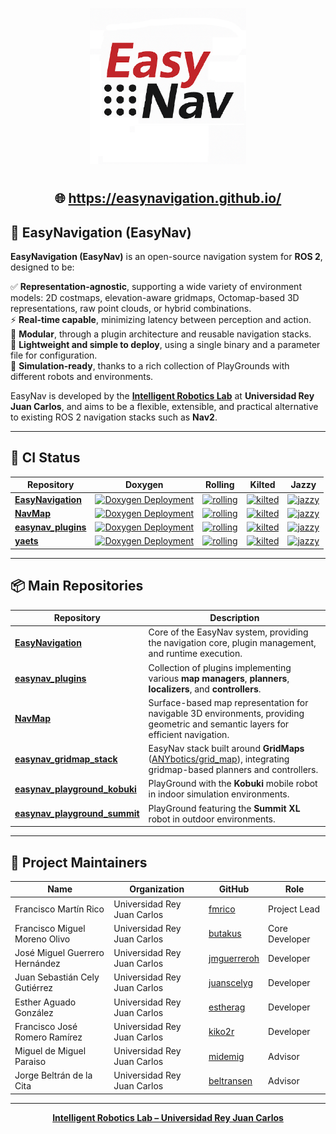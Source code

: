 <p align="center"> <a href="https://easynavigation.github.io/" target="blank"><img src="https://github.com/EasyNavigation/.github/blob/main/easynav_logo.png" width="250" alt="" /></a> </p>
<h1 align="center"></h1>
<p align="center"> 

<h2 align="center">
  🌐 <a href="https://easynavigation.github.io/" target="_blank">https://easynavigation.github.io/</a>
</h2>

  ## 🧭 EasyNavigation (EasyNav)

**EasyNavigation (EasyNav)** is an open-source navigation system for **ROS 2**, designed to be:

✅ **Representation-agnostic**, supporting a wide variety of environment models: 2D costmaps, elevation-aware gridmaps, Octomap-based 3D representations, raw point clouds, or hybrid combinations.  
⚡ **Real-time capable**, minimizing latency between perception and action.  
🧩 **Modular**, through a plugin architecture and reusable navigation stacks.  
🚀 **Lightweight and simple to deploy**, using a single binary and a parameter file for configuration.  
🧪 **Simulation-ready**, thanks to a rich collection of PlayGrounds with different robots and environments.

EasyNav is developed by the **[Intelligent Robotics Lab](https://intelligentroboticslab.gsyc.urjc.es/)** at **Universidad Rey Juan Carlos**, and aims to be a flexible, extensible, and practical alternative to existing ROS 2 navigation stacks such as **Nav2**.

---

## 🧩 CI Status
| Repository | Doxygen | Rolling | Kilted | Jazzy |
|-------------|----------|----------|----------|----------|
| [**EasyNavigation**](https://github.com/EasyNavigation/EasyNavigation) | [![Doxygen Deployment](https://github.com/EasyNavigation/EasyNavigation/actions/workflows/doxygen-doc.yml/badge.svg)](https://github.com/EasyNavigation/EasyNavigation/actions/workflows/doxygen-doc.yml) | [![rolling](https://github.com/EasyNavigation/EasyNavigation/actions/workflows/rolling.yaml/badge.svg)](https://github.com/EasyNavigation/EasyNavigation/actions/workflows/rolling.yaml) | [![kilted](https://github.com/EasyNavigation/EasyNavigation/actions/workflows/kilted.yaml/badge.svg)](https://github.com/EasyNavigation/EasyNavigation/actions/workflows/kilted.yaml) | [![jazzy](https://github.com/EasyNavigation/EasyNavigation/actions/workflows/jazzy.yaml/badge.svg)](https://github.com/EasyNavigation/EasyNavigation/actions/workflows/jazzy.yaml) |
| [**NavMap**](https://github.com/EasyNavigation/NavMap) | [![Doxygen Deployment](https://github.com/EasyNavigation/NavMap/actions/workflows/doxygen-doc.yml/badge.svg)](https://github.com/EasyNavigation/NavMap/actions/workflows/doxygen-doc.yml) | [![rolling](https://github.com/EasyNavigation/NavMap/actions/workflows/rolling.yaml/badge.svg)](https://github.com/EasyNavigation/NavMap/actions/workflows/rolling.yaml) | [![kilted](https://github.com/EasyNavigation/NavMap/actions/workflows/kilted.yaml/badge.svg)](https://github.com/EasyNavigation/NavMap/actions/workflows/kilted.yaml) | [![jazzy](https://github.com/EasyNavigation/NavMap/actions/workflows/jazzy.yaml/badge.svg)](https://github.com/EasyNavigation/NavMap/actions/workflows/jazzy.yaml) |
| [**easynav_plugins**](https://github.com/EasyNavigation/easynav_plugins) | [![Doxygen Deployment](https://github.com/EasyNavigation/easynav_plugins/actions/workflows/doxygen-doc.yml/badge.svg)](https://github.com/EasyNavigation/easynav_plugins/actions/workflows/doxygen-doc.yml) | [![rolling](https://github.com/EasyNavigation/easynav_plugins/actions/workflows/rolling.yaml/badge.svg)](https://github.com/EasyNavigation/easynav_plugins/actions/workflows/rolling.yaml) | [![kilted](https://github.com/EasyNavigation/easynav_plugins/actions/workflows/kilted.yaml/badge.svg)](https://github.com/EasyNavigation/easynav_plugins/actions/workflows/kilted.yaml) | [![jazzy](https://github.com/EasyNavigation/easynav_plugins/actions/workflows/jazzy.yaml/badge.svg)](https://github.com/EasyNavigation/easynav_plugins/actions/workflows/jazzy.yaml) |
| [**yaets**](https://github.com/fmrico/yaets.git) | [![Doxygen Deployment](https://github.com/fmrico/yaets/actions/workflows/doxygen-doc.yml/badge.svg)](https://github.com/fmrico/yaets/actions/workflows/doxygen-doc.yml) | [![rolling](https://github.com/fmrico/yaets/actions/workflows/rolling.yaml/badge.svg)](https://github.com/fmrico/yaets/actions/workflows/rolling.yaml) | [![kilted](https://github.com/fmrico/yaets/actions/workflows/kilted.yaml/badge.svg)](https://github.com/fmrico/yaets/actions/workflows/kilted.yaml) | [![jazzy](https://github.com/fmrico/yaets/actions/workflows/jazzy-devel.yaml/badge.svg)](https://github.com/fmrico/yaets/actions/workflows/jazzy-devel.yaml) |

---

## 📦 Main Repositories

| Repository | Description |
|-------------|-------------|
| [**EasyNavigation**](https://github.com/EasyNavigation/EasyNavigation) | Core of the EasyNav system, providing the navigation core, plugin management, and runtime execution. |
| [**easynav_plugins**](https://github.com/EasyNavigation/easynav_plugins) | Collection of plugins implementing various **map managers**, **planners**, **localizers**, and **controllers**. |
| [**NavMap**](https://github.com/EasyNavigation/NavMap) | Surface-based map representation for navigable 3D environments, providing geometric and semantic layers for efficient navigation. |
| [**easynav_gridmap_stack**](https://github.com/EasyNavigation/easynav_gridmap_stack) | EasyNav stack built around **GridMaps** ([ANYbotics/grid_map](https://github.com/ANYbotics/grid_map)), integrating gridmap-based planners and controllers. |
| [**easynav_playground_kobuki**](https://github.com/EasyNavigation/easynav_playground_kobuki) | PlayGround with the **Kobuki** mobile robot in indoor simulation environments. |
| [**easynav_playground_summit**](https://github.com/EasyNavigation/easynav_playground_summit) | PlayGround featuring the **Summit XL** robot in outdoor environments. |

---

## 👥 Project Maintainers

| Name | Organization | GitHub | Role |
|------|---------------|--------|------|
| Francisco Martín Rico | Universidad Rey Juan Carlos | [fmrico](https://github.com/fmrico) | Project Lead |
| Francisco Miguel Moreno Olivo | Universidad Rey Juan Carlos | [butakus](https://github.com/butakus) | Core Developer |
| José Miguel Guerrero Hernández | Universidad Rey Juan Carlos | [jmguerreroh](https://github.com/jmguerreroh) | Developer |
| Juan Sebastián Cely Gutiérrez | Universidad Rey Juan Carlos | [juanscelyg](https://github.com/juanscelyg) | Developer |
| Esther Aguado González | Universidad Rey Juan Carlos | [estherag](https://github.com/estherag) | Developer |
| Francisco José Romero Ramírez | Universidad Rey Juan Carlos | [kiko2r](https://github.com/kiko2r) | Developer |
| Miguel de Miguel Paraiso | Universidad Rey Juan Carlos | [midemig](https://github.com/midemig) | Advisor |
| Jorge Beltrán de la Cita | Universidad Rey Juan Carlos | [beltransen](https://github.com/beltransen) | Advisor |

---

<p align="center">
  <a href="https://intelligentroboticslab.gsyc.urjc.es/">
    <strong>Intelligent Robotics Lab – Universidad Rey Juan Carlos</strong>
  </a>
</p>
